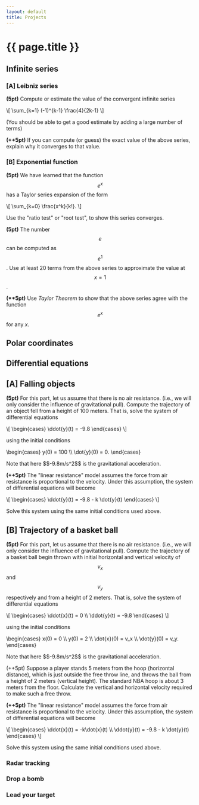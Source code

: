 ```yaml
---
layout: default
title: Projects
---
```


# {{ page.title }}

## Infinite series

### [A] Leibniz series
__(5pt)__ Compute or estimate the value of the convergent infinite series
<p>
\[ \sum_{k=1} (-1)^{k-1} \frac{4}{2k-1} \]
</p>
(You should be able to get a good estimate by adding a large number of terms)

__(++5pt)__ If you can compute (or guess) the exact value of the above series,
explain why it converges to that value.

### [B] Exponential function
__(5pt)__ We have learned that the function $$e^x$$ has a Taylor series expansion
of the form
<p>
\[ \sum_{k=0} \frac{x^k}{k!}. \]
</p>
Use the "ratio test" or "root test", to show this series converges.

__(5pt)__ The number $$e$$ can be computed as $$e^1$$.
Use at least 20 terms from the above series to approximate the value at $$x=1$$.

__(**5pt)__ Use _Taylor Theorem_ to show that the above series agree with the
function $$e^x$$ for any $x$.


## Polar coordinates

## Differential equations

## [A] Falling objects

__(5pt)__ For this part, let us assume that there is no air resistance.
(i.e., we will only consider the influence of gravitational pull).
Compute the trajectory of an object fell from a height of 100 meters.
That is, solve the system of differential equations
<p>
  \[
  \begin{cases}
  \ddot{y}(t) = -9.8
  \end{cases}
  \]
</p>
using the initial conditions
<p>
  \begin{cases}
  y(0) = 100 \\
  \dot{y}(0) = 0.
  \end{cases}
</p>
Note that here $$-9.8m/s^2$$ is the gravitational acceleration.

__(++5pt)__ The "linear resistance" model assumes the force from air resistance
is proportional to the velocity.
Under this assumption, the system of differential equations will become
<p>
  \[
  \begin{cases}
  \ddot{y}(t) = -9.8 - k \dot{y}(t)
  \end{cases}
  \]
</p>
Solve this system using the same initial conditions used above.


## [B] Trajectory of a basket ball

__(5pt)__ For this part, let us assume that there is no air resistance.
(i.e., we will only consider the influence of gravitational pull).
Compute the trajectory of a basket ball begin thrown with initial
horizontal and vertical velocity of $$v_x$$ and $$v_y$$ respectively
and from a height of 2 meters.
That is, solve the system of differential equations
<p>
  \[
  \begin{cases}
  \ddot{x}(t) = 0 \\
  \ddot{y}(t) = -9.8
  \end{cases}
  \]
</p>
using the initial conditions
<p>
  \begin{cases}
  x(0) = 0 \\
  y(0) = 2 \\
  \dot{x}(0) = v_x \\
  \dot{y}(0) = v_y.
  \end{cases}
</p>
Note that here $$-9.8m/s^2$$ is the gravitational acceleration.

(++5pt) Suppose a player stands 5 meters from the hoop (horizontal distance),
which is just outside the free throw line, and throws the ball from a height
of 2 meters (vertical height).
The standard NBA hoop is about 3 meters from the floor.
Calculate the vertical and horizontal velocity required to make such a free throw.


__(++5pt)__ The "linear resistance" model assumes the force from air resistance
is proportional to the velocity.
Under this assumption, the system of differential equations will become
<p>
  \[
  \begin{cases}
  \ddot{x}(t) = -k\dot{x}(t) \\
  \ddot{y}(t) = -9.8 - k \dot{y}(t)
  \end{cases}
  \]
</p>
Solve this system using the same initial conditions used above.


### Radar tracking

### Drop a bomb

### Lead your target
